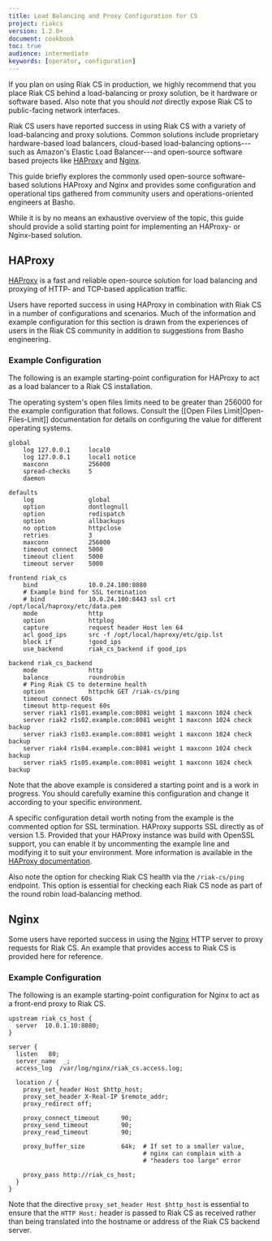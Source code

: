 ```yaml
---
title: Load Balancing and Proxy Configuration for CS
project: riakcs
version: 1.2.0+
document: cookbook
toc: true
audience: intermediate
keywords: [operator, configuration]
---
```


If you plan on using Riak CS in production, we highly recommend that you place Riak CS behind a load-balancing or proxy solution, be it hardware or software based. Also note that you should *not* directly expose Riak CS to public-facing
network interfaces.

Riak CS users have reported success in using Riak CS with a variety of load-balancing and proxy solutions. Common solutions include proprietary hardware-based load balancers, cloud-based load-balancing options---such as Amazon's
Elastic Load Balancer---and open-source software based projects like [HAProxy](http://haproxy.1wt.eu/) and [Nginx](http://wiki.nginx.org/Main).

This guide briefly explores the commonly used open-source software-based
solutions HAProxy and Nginx and provides some configuration and operational
tips gathered from community users and operations-oriented engineers at Basho.

While it is by no means an exhaustive overview of the topic, this guide should
provide a solid starting point for implementing an HAProxy- or Nginx-based solution.

## HAProxy

[HAProxy](http://haproxy.1wt.eu/) is a fast and reliable open-source solution
for load balancing and proxying of HTTP- and TCP-based application traffic.

Users have reported success in using HAProxy in combination with Riak CS in a
number of configurations and scenarios. Much of the information and example configuration for this section is drawn from the experiences of users in the
Riak CS community in addition to suggestions from Basho engineering.

### Example Configuration

The following is an example starting-point configuration for HAProxy to act
as a load balancer to a Riak CS installation.

<div class="info">The operating system's open files limits need to be greater than 256000 for the example configuration that follows. Consult the [[Open Files Limit|Open-Files-Limit]] documentation for details on configuring the value for different operating systems.</div>
  
```config
global
    log 127.0.0.1     local0
    log 127.0.0.1     local1 notice
    maxconn           256000
    spread-checks     5
    daemon

defaults
    log               global
    option            dontlognull
    option            redispatch
    option            allbackups
    no option         httpclose
    retries           3
    maxconn           256000
    timeout connect   5000 
    timeout client    5000 
    timeout server    5000
 
frontend riak_cs
    bind              10.0.24.100:8080
    # Example bind for SSL termination
    # bind            10.0.24.100:8443 ssl crt /opt/local/haproxy/etc/data.pem
    mode              http
    option            httplog
    capture           request header Host len 64
    acl good_ips      src -f /opt/local/haproxy/etc/gip.lst
    block if          !good_ips
    use_backend       riak_cs_backend if good_ips

backend riak_cs_backend
    mode              http
    balance           roundrobin
    # Ping Riak CS to determine health
    option            httpchk GET /riak-cs/ping 
    timeout connect 60s
    timeout http-request 60s
    server riak1 r1s01.example.com:8081 weight 1 maxconn 1024 check
    server riak2 r1s02.example.com:8081 weight 1 maxconn 1024 check backup
    server riak3 r1s03.example.com:8081 weight 1 maxconn 1024 check backup
    server riak4 r1s04.example.com:8081 weight 1 maxconn 1024 check backup
    server riak5 r1s05.example.com:8081 weight 1 maxconn 1024 check backup
```

Note that the above example is considered a starting point and is a work in progress. You should carefully examine this configuration and change it according to your specific environment.

A specific configuration detail worth noting from the example is the commented option for SSL termination. HAProxy supports SSL directly as of version 1.5. Provided that your HAProxy instance was build with OpenSSL support, you can enable it by uncommenting the example line and modifying it to suit your environment. More information is available in the [HAProxy documentation](http://cbonte.github.io/haproxy-dconv/configuration-1.5.html#5-ssl).

Also note the option for checking Riak CS health via the `/riak-cs/ping` endpoint. This option is essential for checking each Riak CS node as part of
the round robin load-balancing method.

## Nginx

Some users have reported success in using the [Nginx](http://nginx.org/) HTTP
server to proxy requests for Riak CS. An example that provides access to Riak CS is provided here for reference.

### Example Configuration

The following is an example starting-point configuration for Nginx to act as a front-end proxy to Riak CS.

```config
upstream riak_cs_host {
  server  10.0.1.10:8080;
}

server {
  listen   80;
  server_name  _;
  access_log  /var/log/nginx/riak_cs.access.log;

  location / {
    proxy_set_header Host $http_host;
    proxy_set_header X-Real-IP $remote_addr;
    proxy_redirect off;

    proxy_connect_timeout      90;
    proxy_send_timeout         90;
    proxy_read_timeout         90;

    proxy_buffer_size          64k;  # If set to a smaller value,
                                     # nginx can complain with a
                                     # "headers too large" error
      
    proxy_pass http://riak_cs_host;
  }
}
```

Note that the directive `proxy_set_header Host $http_host` is essential to
ensure that the `HTTP Host:` header is passed to Riak CS as received rather
than being translated into the hostname or address of the Riak CS backend server.
